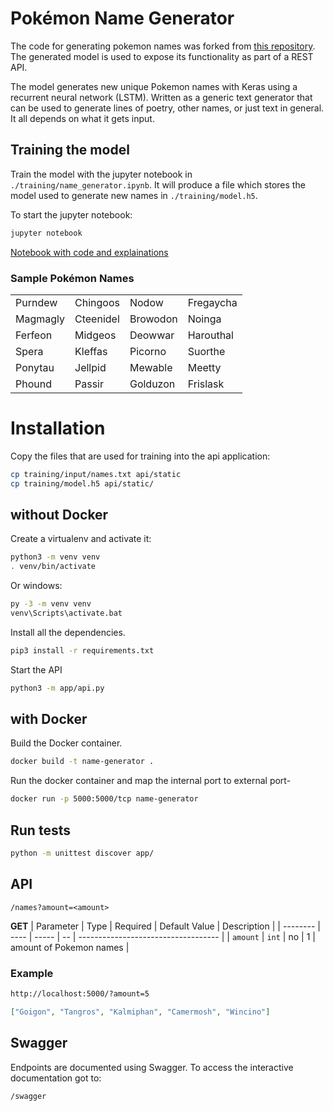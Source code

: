 # Pokémon Name Generator

The code for generating pokemon names was forked from [this repository](https://github.com/simon-larsson/pokemon-name-generator). The generated model is used to expose its functionality as part of a REST API.

The model generates new unique Pokemon names with Keras using a recurrent neural network (LSTM). Written as a generic text generator that can be used to generate lines of poetry, other names, or just text in general. It all depends on what it gets input.

## Training the model

Train the model with the jupyter notebook in `./training/name_generator.ipynb`. It will produce a file which stores the model used to generate new names in `./training/model.h5`.

To start the jupyter notebook:

```bash
jupyter notebook
```

[Notebook with code and explainations](https://github.com/PokeMate/name-generator/blob/master/training/name_generator.ipynb)

### Sample Pokémon Names

|          |           |          |           |
| -------- | --------- | -------- | --------- |
| Purndew  | Chingoos  | Nodow    | Fregaycha |
| Magmagly | Cteenidel | Browodon | Noinga    |
| Ferfeon  | Midgeos   | Deowwar  | Harouthal |
| Spera    | Kleffas   | Picorno  | Suorthe   |
| Ponytau  | Jellpid   | Mewable  | Meetty    |
| Phound   | Passir    | Golduzon | Frislask  |

# Installation

Copy the files that are used for training into the api application:

```bash
cp training/input/names.txt api/static
cp training/model.h5 api/static/
```

## without Docker

Create a virtualenv and activate it:

```bash
python3 -m venv venv
. venv/bin/activate
```

Or windows:

```bash
py -3 -m venv venv
venv\Scripts\activate.bat
```

Install all the dependencies.

```bash
pip3 install -r requirements.txt
```

Start the API

```bash
python3 -m app/api.py
```

## with Docker

Build the Docker container.

```bash
docker build -t name-generator .
```

Run the docker container and map the internal port to external port-

```bash
docker run -p 5000:5000/tcp name-generator
```

## Run tests

```bash
python -m unittest discover app/
```

## API

`/names?amount=<amount>`

**GET**
| Parameter | Type | Required | Default Value | Description |
| -------- | ---- | ----- | -- | ----------------------------------- |
| `amount` | `int` | no | 1 | amount of Pokemon names |

### Example

```bash
http://localhost:5000/?amount=5
```

```json
["Goigon", "Tangros", "Kalmiphan", "Camermosh", "Wincino"]
```

## Swagger

Endpoints are documented using Swagger. To access the interactive documentation got to:

`/swagger`
